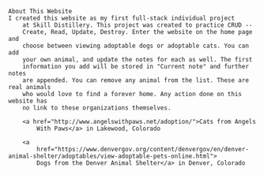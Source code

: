 
	About This Website
	I created this website as my first full-stack individual project
		at Skill Distillery. This project was created to practice CRUD --
		Create, Read, Update, Destroy. Enter the website on the home page and
		choose between viewing adoptable dogs or adoptable cats. You can add
		your own animal, and update the notes for each as well. The first
		information you add will be stored in "Current note" and further notes
		are appended. You can remove any animal from the list. These are real animals
		who would love to find a forever home. Any action done on this website has
		no link to these organizations themselves.

		<a href="http://www.angelswithpaws.net/adoption/">Cats from Angels
			With Paws</a> in Lakewood, Colorado

		<a
			href="https://www.denvergov.org/content/denvergov/en/denver-animal-shelter/adoptables/view-adoptable-pets-online.html">
			Dogs from the Denver Animal Shelter</a> in Denver, Colorado
	
